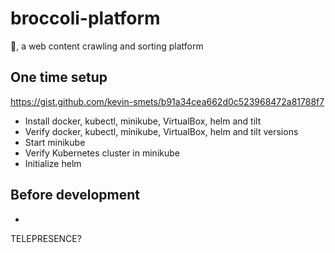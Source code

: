 # broccoli-platform

🥦, a web content crawling and sorting platform

## One time setup

https://gist.github.com/kevin-smets/b91a34cea662d0c523968472a81788f7

* Install docker, kubectl, minikube, VirtualBox, helm and tilt
* Verify docker, kubectl, minikube, VirtualBox, helm and tilt versions
* Start minikube
* Verify Kubernetes cluster in minikube
* Initialize helm

## Before development

* 

TELEPRESENCE?